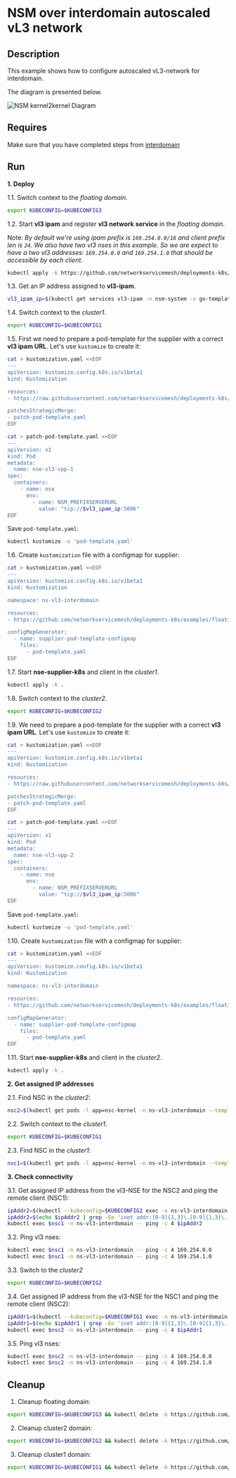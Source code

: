 # NSM over interdomain autoscaled vL3 network

## Description

This example shows how to configure autoscaled vL3-network for interdomain.

The diagram is presented below.

![NSM kernel2kernel Diagram](./floating_vl3_autoscale.svg "NSM Kernel2Kernel Scheme")

## Requires

Make sure that you have completed steps from [interdomain](../../)

## Run

**1. Deploy**

1.1. Switch context to the *floating domain*.

```bash
export KUBECONFIG=$KUBECONFIG3
```

1.2. Start **vl3 ipam** and register **vl3 network service** in the *floating domain*.


Note: *By default we're using ipam prefix is `169.254.0.0/16` and client prefix len is `24`. We also have two vl3 nses in this example. So we are expect to have a two vl3 addresses: `169.254.0.0` and `169.254.1.0` that should be accessible by each client.*


```bash
kubectl apply -k https://github.com/networkservicemesh/deployments-k8s/examples/floating_interdomain/usecases/FloatingVl3_autoscale/cluster3?ref=3175354ab685daf0b2fc5ed7b0b6673b266956d8
```

1.3. Get an IP address assigned to **vl3-ipam**.

```bash
vl3_ipam_ip=$(kubectl get services vl3-ipam -n nsm-system -o go-template='{{index (index (index (index .status "loadBalancer") "ingress") 0) "ip"}}')
```

1.4. Switch context to the *cluster1*.

```bash
export KUBECONFIG=$KUBECONFIG1
```

1.5. First we need to prepare a pod-template for the supplier with a correct **vl3 ipam URL**. Let's use `kustomize` to create it:

```bash
cat > kustomization.yaml <<EOF
---
apiVersion: kustomize.config.k8s.io/v1beta1
kind: Kustomization

resources:
- https://raw.githubusercontent.com/networkservicemesh/deployments-k8s/3175354ab685daf0b2fc5ed7b0b6673b266956d8/examples/floating_interdomain/usecases/FloatingVl3_autoscale/cluster1/pod-template-base.yaml

patchesStrategicMerge:
- patch-pod-template.yaml
EOF
```

```bash
cat > patch-pod-template.yaml <<EOF
---
apiVersion: v1
kind: Pod
metadata:
  name: nse-vl3-vpp-1
spec:
  containers:
    - name: nse
      env:
        - name: NSM_PREFIXSERVERURL
          value: "tcp://$vl3_ipam_ip:5006"
EOF
```

Save `pod-template.yaml`:
```bash
kubectl kustomize -o 'pod-template.yaml'
```

1.6. Create `kustomization` file with a configmap for supplier:

```bash
cat > kustomization.yaml <<EOF
---
apiVersion: kustomize.config.k8s.io/v1beta1
kind: Kustomization

namespace: ns-vl3-interdomain

resources:
- https://github.com/networkservicemesh/deployments-k8s/examples/floating_interdomain/usecases/FloatingVl3_autoscale/cluster1?ref=3175354ab685daf0b2fc5ed7b0b6673b266956d8

configMapGenerator:
  - name: supplier-pod-template-configmap
    files:
      - pod-template.yaml
EOF
```

1.7. Start **nse-supplier-k8s** and client in the *cluster1*.

```bash
kubectl apply -k .
```

1.8. Switch context to the *cluster2*.

```bash
export KUBECONFIG=$KUBECONFIG2
```

1.9. We need to prepare a pod-template for the supplier with a correct **vl3 ipam URL**. Let's use `kustomize` to create it:

```bash
cat > kustomization.yaml <<EOF
---
apiVersion: kustomize.config.k8s.io/v1beta1
kind: Kustomization

resources:
- https://raw.githubusercontent.com/networkservicemesh/deployments-k8s/3175354ab685daf0b2fc5ed7b0b6673b266956d8/examples/floating_interdomain/usecases/FloatingVl3_autoscale/cluster2/pod-template-base.yaml

patchesStrategicMerge:
- patch-pod-template.yaml
EOF
```

```bash
cat > patch-pod-template.yaml <<EOF
---
apiVersion: v1
kind: Pod
metadata:
  name: nse-vl3-vpp-2
spec:
  containers:
    - name: nse
      env:
        - name: NSM_PREFIXSERVERURL
          value: "tcp://$vl3_ipam_ip:5006"
EOF
```

Save `pod-template.yaml`:
```bash
kubectl kustomize -o 'pod-template.yaml'
```

1.10. Create `kustomization` file with a configmap for supplier:
```bash
cat > kustomization.yaml <<EOF
---
apiVersion: kustomize.config.k8s.io/v1beta1
kind: Kustomization

namespace: ns-vl3-interdomain

resources:
- https://github.com/networkservicemesh/deployments-k8s/examples/floating_interdomain/usecases/FloatingVl3_autoscale/cluster2?ref=3175354ab685daf0b2fc5ed7b0b6673b266956d8

configMapGenerator:
  - name: supplier-pod-template-configmap
    files:
      - pod-template.yaml
EOF
```

1.11. Start **nse-supplier-k8s** and client in the *cluster2*.

```bash
kubectl apply -k .
```


**2. Get assigned IP addresses**

2.1. Find NSC in the *cluster2*:

```bash
nsc2=$(kubectl get pods -l app=nsc-kernel -n ns-vl3-interdomain --template '{{range .items}}{{.metadata.name}}{{"\n"}}{{end}}')
```

2.2. Switch context to the *cluster1*.

```bash
export KUBECONFIG=$KUBECONFIG1
```

2.3. Find NSC in the *cluster1*:

```bash
nsc1=$(kubectl get pods -l app=nsc-kernel -n ns-vl3-interdomain --template '{{range .items}}{{.metadata.name}}{{"\n"}}{{end}}')
```

**3. Check connectivity**

3.1. Get assigned IP address from the vl3-NSE for the NSC2 and ping the remote client (NSC1):
```bash
ipAddr2=$(kubectl --kubeconfig=$KUBECONFIG2 exec -n ns-vl3-interdomain $nsc2 -- ifconfig nsm-1)
ipAddr2=$(echo $ipAddr2 | grep -Eo 'inet addr:[0-9]{1,3}\.[0-9]{1,3}\.[0-9]{1,3}\.[0-9]{1,3}'| cut -c 11-)
kubectl exec $nsc1 -n ns-vl3-interdomain -- ping -c 4 $ipAddr2
```

3.2. Ping vl3 nses:
```bash
kubectl exec $nsc1 -n ns-vl3-interdomain -- ping -c 4 169.254.0.0
kubectl exec $nsc1 -n ns-vl3-interdomain -- ping -c 4 169.254.1.0
```

3.3. Switch to the *cluster2*
```bash
export KUBECONFIG=$KUBECONFIG2
```

3.4. Get assigned IP address from the vl3-NSE for the NSC1 and ping the remote client (NSC2):
```bash
ipAddr1=$(kubectl --kubeconfig=$KUBECONFIG1 exec -n ns-vl3-interdomain $nsc1 -- ifconfig nsm-1)
ipAddr1=$(echo $ipAddr1 | grep -Eo 'inet addr:[0-9]{1,3}\.[0-9]{1,3}\.[0-9]{1,3}\.[0-9]{1,3}'| cut -c 11-)
kubectl exec $nsc2 -n ns-vl3-interdomain -- ping -c 4 $ipAddr1
```

3.5. Ping vl3 nses:
```bash
kubectl exec $nsc2 -n ns-vl3-interdomain -- ping -c 4 169.254.0.0
kubectl exec $nsc2 -n ns-vl3-interdomain -- ping -c 4 169.254.1.0
```

## Cleanup

1. Cleanup floating domain:

```bash
export KUBECONFIG=$KUBECONFIG3 && kubectl delete -k https://github.com/networkservicemesh/deployments-k8s/examples/floating_interdomain/usecases/FloatingVl3_autoscale/cluster3?ref=3175354ab685daf0b2fc5ed7b0b6673b266956d8
```

2. Cleanup cluster2 domain:

```bash
export KUBECONFIG=$KUBECONFIG2 && kubectl delete -k https://github.com/networkservicemesh/deployments-k8s/examples/floating_interdomain/usecases/FloatingVl3_autoscale/cluster2?ref=3175354ab685daf0b2fc5ed7b0b6673b266956d8
```

3. Cleanup cluster1 domain:

```bash
export KUBECONFIG=$KUBECONFIG1 && kubectl delete -k https://github.com/networkservicemesh/deployments-k8s/examples/floating_interdomain/usecases/FloatingVl3_autoscale/cluster1?ref=3175354ab685daf0b2fc5ed7b0b6673b266956d8
```
